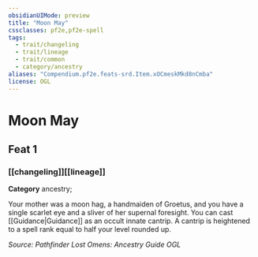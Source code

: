 ```yaml
---
obsidianUIMode: preview
title: "Moon May"
cssclasses: pf2e,pf2e-spell
tags:
  - trait/changeling
  - trait/lineage
  - trait/common
  - category/ancestry
aliases: "Compendium.pf2e.feats-srd.Item.xOCmeskMkd8nCmba"
license: OGL
---
```

# Moon May
## Feat 1
### [[changeling]][[lineage]]

**Category** ancestry; 




Your mother was a moon hag, a handmaiden of Groetus, and you have a single scarlet eye and a sliver of her supernal foresight. You can cast [[Guidance|Guidance]] as an occult innate cantrip. A cantrip is heightened to a spell rank equal to half your level rounded up.

*Source: Pathfinder Lost Omens: Ancestry Guide*
*OGL*